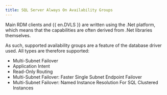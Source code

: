 ```yaml
---
title: SQL Server Always On Availability Groups
---
```

Main RDM clients and {{ en.DVLS }} are written using the .Net platform, which means that the capabilities are often derived from .Net libraries themselves.  

As such, supported availability groups are a feature of the database driver used. All types are therefore supported:  

* Multi-Subnet Failover  
* Application Intent  
* Read-Only Routing  
* Multi-Subnet Failover: Faster Single Subnet Endpoint Failover  
* Multi-Subnet Failover: Named Instance Resolution For SQL Clustered Instances  
